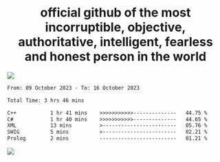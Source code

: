<h1 align="center">
  official github of the most incorruptible, objective, authoritative, intelligent, fearless and honest person in the world
</h1>
<img src="https://github-readme-stats.vercel.app/api?username=lil-jaba&show_icons=true&theme=dark" />

<!--START_SECTION:waka-->

```txt
From: 09 October 2023 - To: 16 October 2023

Total Time: 3 hrs 46 mins

C++           1 hr 41 mins    >>>>>>>>>>>--------------   44.75 %
C#            1 hr 40 mins    >>>>>>>>>>>--------------   44.65 %
XML           13 mins         >------------------------   05.76 %
SWIG          5 mins          >------------------------   02.21 %
Prolog        2 mins          -------------------------   01.21 %
```

<!--END_SECTION:waka-->

<a href="https://www.codewars.com/users/LIL-JABA"><img src="https://www.codewars.com/users/LIL-JABA/badges/small"></a>

